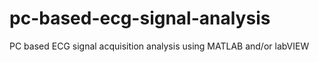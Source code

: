 # pc-based-ecg-signal-analysis
 PC based ECG signal acquisition analysis using MATLAB and/or labVIEW
